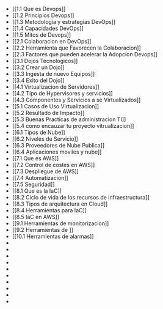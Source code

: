 - [[1.1 Que es Devops]]
- [[1.2 Principios Devops]]
- [[1.3 Metodologia y estrategias DevOps]]
- [[1.4 Capacidades DevOps]]
- [[1.5 Mitos de Devops]]
- [[2.1 Colaboracion en DevOps]]
- [[2.2 Herramienta que Favorecen la Colaboracion]]
- [[2.3 Factores que pueden acelerar la Adopcion Devops]]
- [[3.1 Dojos Tecnologicos]]
- [[3.2 Crear un Dojo]]
- [[3.3 Ingesta de nuevo Equipos]]
- [[3.4 Exito del Dojo]]
- [[4.1 Virtualizacion de Servidores]]
- [[4.2 Tipo de Hypervisores y servicios]]
- [[4.3 Componentes y Servicios a se Virtualizados]]
- [[5.1 Casos de Uso Virtualizacion]]
- [[5.2 Resultado de Impacto]]
- [[5.3 Buenas Practicas de administracion TI]]
- [[5.4 como encauzar tu proyecto vitrualizacion]]
- [[6.1 Tipos de Nube]]
- [[6.2 Niveles de Servicio]]
- [[6.3 Proveedores de Nube Publica]]
- [[6.4 Aplicaciones moviles y nube]]
- [[7.1 Que es AWS]]
- [[7.2 Control de costes en AWS]]
- [[7.3 Despliegue de AWS]]
- [[7.4 Automatizacion]]
- [[7.5 Seguridad]]
- [[8.1 Que es la IaC]]
- [[8.2 Ciclo de vida de los recursos de infraestructura]]
- [[8.3 Tipos de arquitectura en Cloud]]
- [[8.4 Herramientas para IaC]]
- [[8.5 IaC en AWS]]
- [[9.1 Herramientas de monitorizacion]]
- [[9.2 Herramientas de ]]
- [[10.1 Herramientas de alarmas]]
-
-
-
-
-
-
-
-
-
-